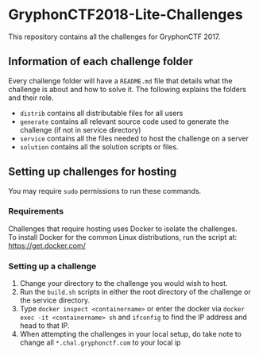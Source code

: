 # GryphonCTF2018-Lite-Challenges
This repository contains all the challenges for GryphonCTF 2017.

## Information of each challenge folder
Every challenge folder will have a `README.md` file that details what the challenge is about and how to solve it. The following explains the folders and their role.

- `distrib` contains all distributable files for all users
- `generate` contains all relevant source code used to generate the challenge (if not in service directory)
- `service` contains all the files needed to host the challenge on a server
- `solution` contains all the solution scripts or files.

## Setting up challenges for hosting
You may require `sudo` permissions to run these commands.

### Requirements
Challenges that require hosting uses Docker to isolate the challenges.  
To install Docker for the common Linux distributions, run the script at: https://get.docker.com/

### Setting up a challenge
1. Change your directory to the challenge you would wish to host.
2. Run the `build.sh` scripts in either the root directory of the challenge or the service directory.
3. Type `docker inspect <containername>` or enter the docker via `docker exec -it <containername> sh` and `ifconfig` to find the IP address and head to that IP.
4. When attempting the challenges in your local setup, do take note to change all `*.chal.gryphonctf.com` to your local ip
